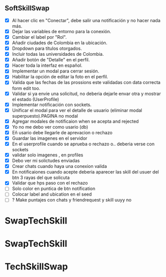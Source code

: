 ## SoftSkillSwap

- [x] Al hacer clic en "Conectar", debe salir una notificación y no hacer nada más.
- [x] Dejar las variables de entorno para la conexión.
- [x] Cambiar el label por "Rol".
- [x] Añadir ciudades de Colombia en la ubicación.
- [x] Dropdown para títulos otorgados.
- [x] Incluir todas las universidades de Colombia.
- [x] Añadir botón de "Detalle" en el perfil.
- [x] Hacer toda la interfaz en español.
- [x] Implementar un modal para cerrar sesión.
- [x] Habilitar la opción de editar la foto en el perfil.
- [x] Valida que las fechas de las prossions este validadas con data correcta form edit too.
- [x] Validar si ya envie una solicitud, no deberia dejarle envar otra y mostrar el estado (UserProfile)
- [x] Implementar notificación con sockets.
- [x] Unificar el modal para ver el detalle de usuario (eliminar modal superpuesto).PAGINA no modal
- [x] Agregar modales de notificaion when se acepta and rejected
- [x] Yo no me debo ver como usario (db)
- [x] Eñ usario debe llegarle de aprevacion o rechazo 
- [x] Guardar las imagenes en el servidor
- [x] En el userprofile cuando se aprueba o rechazo o.. deberia verse con sockets
- [x] validar solo imagenes , en profiles
- [x] Debo ver mi solictudes enviadas
- [x] Crear chats cuando haya una conexion valida
- [x] En notificaiones cuando acepte deberia aparecer las skill del usuer del btn 3 rayas del que solicuta
- [x] Validar que hps paso con el rechazo 
- [ ] Solo color en puntica de btn notification
- [ ] Colocar label and ubication en el seed
- [ ] ? Make puntajes con chats y friendrequest  y skill uuyy no
# SwapTechSkill
# SwapTechSkill
# TechSkillSwap
